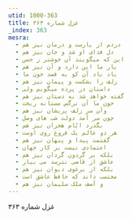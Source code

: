 ```yaml
---
utid: 1000-363
title: غزل شماره ۳۶۳
_index: 363
mesra:
  - دردم از یارست و درمان نیز هم
  - دل فدای او شد و جان نیز هم
  - این که میگویند آن خوشتر ز حسن
  - یار ما این دارد و آن نیز هم
  - یاد باد آن کو به قصد خون ما
  - زلف را بشکست و پیمان نیز هم
  - داستان در پرده میگویم ولی
  - گفته خواهد شد به دستان نیز هم
  - خون ما آن نرگس مستانه ریخت
  - وآن سر زلف پریشان نیز هم
  - چون سر آمد دولت شب های وصل
  - بگذرد ایّام هجران نیز هم
  - هر دو عالم یک فروغ روی اوست
  - گفتمت پیدا و پنهان نیز هم
  - اعتمادی نیست بر کار جهان
  - بلکه بر گردون گردان نیز هم
  - عاشق از قاضی نترسد می بیار
  - بلکه از یرغوی دیوان نیز هم
  - محتسب داند که حافظ عاشق است
  - و آصف ملک سلیمان نیز هم
---
```

غزل شماره ۳۶۳
